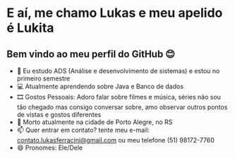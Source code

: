 # E aí, me chamo Lukas e meu apelido é Lukita

## Bem vindo ao meu perfil do GitHub 😊





- 📖 Eu estudo ADS (Análise e desenvolvimento de sistemas) e estou no primeiro semestre 
- 💻 Atualmente aprendendo sobre Java e Banco de dados
- 🎞 Gostos Pessoais: Adoro falar sobre filmes e música, séries não sou tão chegado mas consigo conversar sobre, amo observar outros pontos de vistas e gostos diferentes
- 📌 Morto atualmente na cidade de Porto Alegre, no RS
- 📫 Quer entrar em contato? tente meu e-mail: contato.lukasferracini@gmail.com ou meu telefone (51) 98172-7760
- 😄 Pronomes: Ele/Dele


